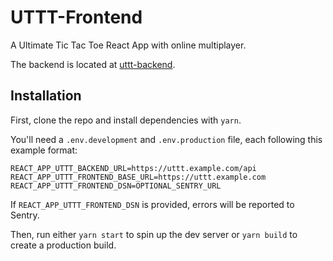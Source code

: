 # UTTT-Frontend
A Ultimate Tic Tac Toe React App with online multiplayer.

The backend is located at [uttt-backend](https://github.com/katzrkool/uttt-frontend).

## Installation
First, clone the repo and install dependencies with `yarn`. 

You'll need a `.env.development` and `.env.production` file, each following this example format:

```
REACT_APP_UTTT_BACKEND_URL=https://uttt.example.com/api
REACT_APP_UTTT_FRONTEND_BASE_URL=https://uttt.example.com
REACT_APP_UTTT_FRONTEND_DSN=OPTIONAL_SENTRY_URL
```

If `REACT_APP_UTTT_FRONTEND_DSN` is provided, errors will be reported to Sentry.

Then, run either `yarn start` to spin up the dev server or `yarn build` to create a production build.


